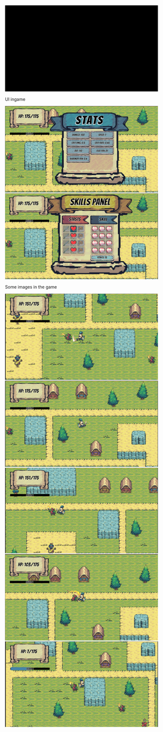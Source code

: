 
![Pic](Assets/Pic/Gif1.gif)

UI ingame

![Pic](Assets/Pic/Pic2.png)
![Pic](Assets/Pic/Pic3.png)


Some images in the game

![Pic](Assets/Pic/Pic1.png)
![Pic](Assets/Pic/Pic4.png)
![Pic](Assets/Pic/Pic5.png)
![Pic](Assets/Pic/Pic6.png)
![Pic](Assets/Pic/Pic7.png)

